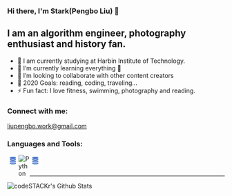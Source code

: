 ### Hi there, I'm Stark(Pengbo Liu) 👋

## I am an algorithm engineer, photography enthusiast and history fan.
- 🔭 I am currently studying at Harbin Institute of Technology.
- 🌱 I’m currently learning everything 🤣
- 👯 I’m looking to collaborate with other content creators
- 🥅 2020 Goals: reading, coding, traveling...
- ⚡ Fun fact: I love fitness, swimming, photography and reading.

### Connect with me:

liupengbo.work@gmail.com

### Languages and Tools:

<img align="left" alt="SQL" width="26px" src="https://raw.githubusercontent.com/github/explore/80688e429a7d4ef2fca1e82350fe8e3517d3494d/topics/sql/sql.png" />
<img align="left" alt="Python" width="26px" src="https://www.python.org/static/img/python-logo@2x.png" />
<img align="left" alt="SQL" width="26px" src="https://raw.githubusercontent.com/github/explore/80688e429a7d4ef2fca1e82350fe8e3517d3494d/topics/sql/sql.png" />

<br />
<br />

---

<img align="left" alt="codeSTACKr's Github Stats" src="https://github-readme-stats.vercel.app/api?username=pengboliu&show_icons=true&hide_border=true" />

